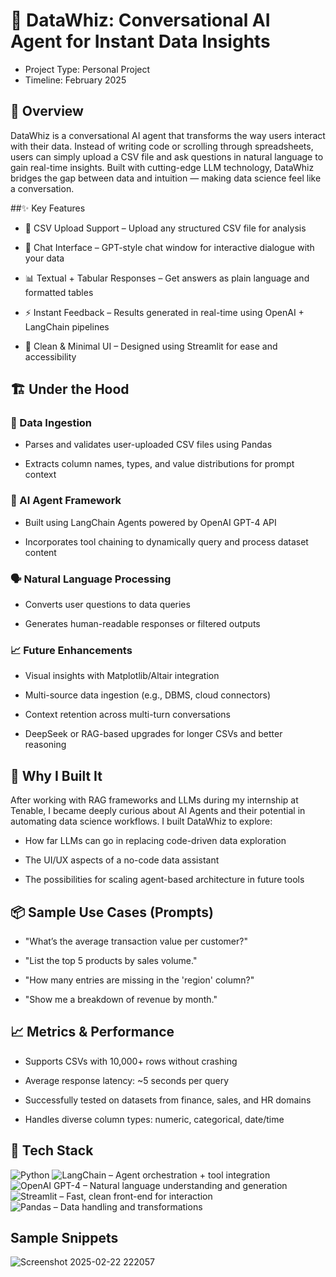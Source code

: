 # 💬 DataWhiz: Conversational AI Agent for Instant Data Insights
- Project Type: Personal Project
- Timeline: February 2025

## 🧠 Overview
DataWhiz is a conversational AI agent that transforms the way users interact with their data. Instead of writing code or scrolling through spreadsheets, users can simply upload a CSV file and ask questions in natural language to gain real-time insights. Built with cutting-edge LLM technology, DataWhiz bridges the gap between data and intuition — making data science feel like a conversation.

##✨ Key Features
- 📁 CSV Upload Support – Upload any structured CSV file for analysis

- 💬 Chat Interface – GPT-style chat window for interactive dialogue with your data

- 📊 Textual + Tabular Responses – Get answers as plain language and formatted tables

- ⚡ Instant Feedback – Results generated in real-time using OpenAI + LangChain pipelines

- 🧼 Clean & Minimal UI – Designed using Streamlit for ease and accessibility

## 🏗️ Under the Hood
### 🔄 Data Ingestion
- Parses and validates user-uploaded CSV files using Pandas

- Extracts column names, types, and value distributions for prompt context

### 🧠 AI Agent Framework
- Built using LangChain Agents powered by OpenAI GPT-4 API

- Incorporates tool chaining to dynamically query and process dataset content

### 🗣️ Natural Language Processing
- Converts user questions to data queries

- Generates human-readable responses or filtered outputs

### 📈 Future Enhancements
- Visual insights with Matplotlib/Altair integration

- Multi-source data ingestion (e.g., DBMS, cloud connectors)

- Context retention across multi-turn conversations

- DeepSeek or RAG-based upgrades for longer CSVs and better reasoning

## 🚀 Why I Built It
After working with RAG frameworks and LLMs during my internship at Tenable, I became deeply curious about AI Agents and their potential in automating data science workflows. I built DataWhiz to explore:

- How far LLMs can go in replacing code-driven data exploration

- The UI/UX aspects of a no-code data assistant

- The possibilities for scaling agent-based architecture in future tools

## 📦 Sample Use Cases (Prompts)
- "What’s the average transaction value per customer?"

- "List the top 5 products by sales volume."

- "How many entries are missing in the 'region' column?"

- "Show me a breakdown of revenue by month."


## 📈 Metrics & Performance
- Supports CSVs with 10,000+ rows without crashing

- Average response latency: ~5 seconds per query

- Successfully tested on datasets from finance, sales, and HR domains

- Handles diverse column types: numeric, categorical, date/time

## 🧪 Tech Stack

![Python](https://img.shields.io/badge/Python-3776AB.svg?style=for-the-badge&logo=Python&logoColor=white)
![LangChain – Agent orchestration + tool integration](https://img.shields.io/badge/LangChain-1C3C3C.svg?style=for-the-badge&logo=LangChain&logoColor=white)
![OpenAI GPT-4 – Natural language understanding and generation](https://img.shields.io/badge/OpenAI-412991.svg?style=for-the-badge&logo=OpenAI&logoColor=white)
![Streamlit – Fast, clean front-end for interaction](https://img.shields.io/badge/Streamlit-FF4B4B.svg?style=for-the-badge&logo=Streamlit&logoColor=white)
![Pandas – Data handling and transformations](https://img.shields.io/badge/pandas-150458.svg?style=for-the-badge&logo=pandas&logoColor=white)

## Sample Snippets
![Screenshot 2025-02-22 222057](https://github.com/user-attachments/assets/123771cb-3fbe-4929-b256-65555f3a13be)

